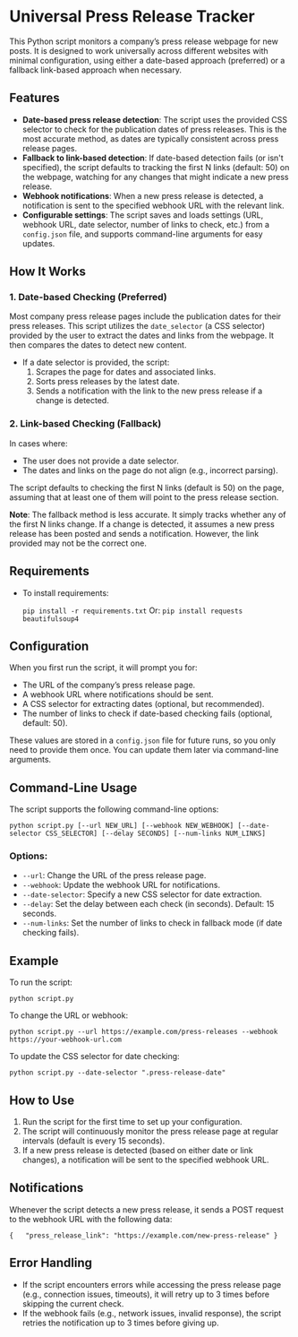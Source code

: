 # Universal Press Release Tracker

This Python script monitors a company’s press release webpage for new posts. It is designed to work universally across different websites with minimal configuration, using either a date-based approach (preferred) or a fallback link-based approach when necessary.

## Features

- **Date-based press release detection**: The script uses the provided CSS selector to check for the publication dates of press releases. This is the most accurate method, as dates are typically consistent across press release pages.
- **Fallback to link-based detection**: If date-based detection fails (or isn't specified), the script defaults to tracking the first N links (default: 50) on the webpage, watching for any changes that might indicate a new press release.
- **Webhook notifications**: When a new press release is detected, a notification is sent to the specified webhook URL with the relevant link.
- **Configurable settings**: The script saves and loads settings (URL, webhook URL, date selector, number of links to check, etc.) from a `config.json` file, and supports command-line arguments for easy updates.

## How It Works

### 1. **Date-based Checking** (Preferred)

Most company press release pages include the publication dates for their press releases. This script utilizes the `date_selector` (a CSS selector) provided by the user to extract the dates and links from the webpage. It then compares the dates to detect new content.

- If a date selector is provided, the script:
    1. Scrapes the page for dates and associated links.
    2. Sorts press releases by the latest date.
    3. Sends a notification with the link to the new press release if a change is detected.

### 2. **Link-based Checking** (Fallback)

In cases where:

- The user does not provide a date selector.
- The dates and links on the page do not align (e.g., incorrect parsing).

The script defaults to checking the first N links (default is 50) on the page, assuming that at least one of them will point to the press release section.

**Note**: The fallback method is less accurate. It simply tracks whether any of the first N links change. If a change is detected, it assumes a new press release has been posted and sends a notification. However, the link provided may not be the correct one.

## Requirements

- To install requirements: 
    
    `pip install -r requirements.txt`
Or:
	`pip install requests beautifulsoup4`

## Configuration

When you first run the script, it will prompt you for:

- The URL of the company’s press release page.
- A webhook URL where notifications should be sent.
- A CSS selector for extracting dates (optional, but recommended).
- The number of links to check if date-based checking fails (optional, default: 50).

These values are stored in a `config.json` file for future runs, so you only need to provide them once. You can update them later via command-line arguments.

## Command-Line Usage

The script supports the following command-line options:

`python script.py [--url NEW_URL] [--webhook NEW_WEBHOOK] [--date-selector CSS_SELECTOR] [--delay SECONDS] [--num-links NUM_LINKS]`

### Options:

- `--url`: Change the URL of the press release page.
- `--webhook`: Update the webhook URL for notifications.
- `--date-selector`: Specify a new CSS selector for date extraction.
- `--delay`: Set the delay between each check (in seconds). Default: 15 seconds.
- `--num-links`: Set the number of links to check in fallback mode (if date checking fails).

## Example

To run the script:

`python script.py`

To change the URL or webhook:

`python script.py --url https://example.com/press-releases --webhook https://your-webhook-url.com`

To update the CSS selector for date checking:

`python script.py --date-selector ".press-release-date"`

## How to Use

1. Run the script for the first time to set up your configuration.
2. The script will continuously monitor the press release page at regular intervals (default is every 15 seconds).
3. If a new press release is detected (based on either date or link changes), a notification will be sent to the specified webhook URL.

## Notifications

Whenever the script detects a new press release, it sends a POST request to the webhook URL with the following data:

`{   "press_release_link": "https://example.com/new-press-release" }`

## Error Handling

- If the script encounters errors while accessing the press release page (e.g., connection issues, timeouts), it will retry up to 3 times before skipping the current check.
- If the webhook fails (e.g., network issues, invalid response), the script retries the notification up to 3 times before giving up.